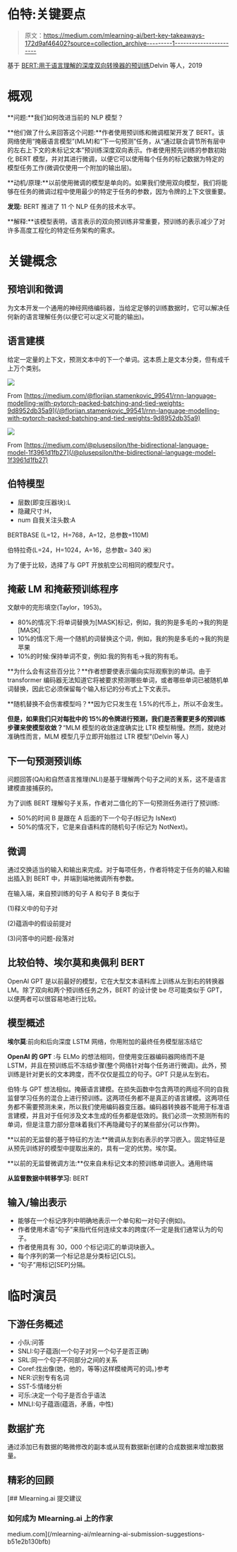 # 伯特:关键要点

> 原文：<https://medium.com/mlearning-ai/bert-key-takeaways-172d9af46402?source=collection_archive---------1----------------------->

基于 [BERT:用于语言理解的深度双向转换器的预训练](https://aclanthology.org/N19-1423.pdf)Delvin 等人，2019

# 概观

**问题:**我们如何改进当前的 NLP 模型？

**他们做了什么来回答这个问题:**作者使用预训练和微调框架开发了 BERT。该网络使用“掩蔽语言模型”(MLM)和“下一句预测”任务，从“通过联合调节所有层中的左右上下文的未标记文本”预训练深度双向表示。作者使用预先训练的参数初始化 BERT 模型，并对其进行微调，以便它可以使用每个任务的标记数据为特定的模型任务工作(微调仅使用一个附加的输出层)。

**动机/原理:**以前使用微调的模型是单向的。如果我们使用双向模型，我们将能够在任务的微调过程中使用最少的特定于任务的参数，因为令牌的上下文很重要。

**发现:** BERT 推进了 11 个 NLP 任务的技术水平。

**解释:**该模型表明，语言表示的双向预训练非常重要，预训练的表示减少了对许多高度工程化的特定任务架构的需求。

# 关键概念

## 预培训和微调

为文本开发一个通用的神经网络编码器，当给定足够的训练数据时，它可以解决任何新的语言理解任务(以便它可以定义可能的输出)。

## 语言建模

给定一定量的上下文，预测文本中的下一个单词。这本质上是文本分类，但有成千上万个类别。

![](img/f626859b2a1e428ed5108b92deca5001.png)

From [https://medium.com/@florijan.stamenkovic_99541/rnn-language-modelling-with-pytorch-packed-batching-and-tied-weights-9d8952db35a9](/@florijan.stamenkovic_99541/rnn-language-modelling-with-pytorch-packed-batching-and-tied-weights-9d8952db35a9)

![](img/22d3ccc4887bf98287dc83bcee261c2e.png)

From [https://medium.com/@plusepsilon/the-bidirectional-language-model-1f3961d1fb27](/@plusepsilon/the-bidirectional-language-model-1f3961d1fb27)

## 伯特模型

*   层数(即变压器块):L
*   隐藏尺寸:H，
*   num 自我关注头数:A

BERTBASE (L=12，H=768，A=12，总参数=110M)

伯特拉奇(L=24，H=1024，A=16，总参数= 340 米)

为了便于比较，选择了与 GPT 开放航空公司相同的模型尺寸。

## 掩蔽 LM 和掩蔽预训练程序

文献中的完形填空(Taylor，1953)。

*   80%的情况下:将单词替换为[MASK]标记，例如，我的狗是多毛的→我的狗是[MASK]
*   10%的情况下:用一个随机的词替换这个词，例如，我的狗是多毛的→我的狗是苹果
*   10%的时候:保持单词不变，例如:我的狗有毛→我的狗有毛。

**为什么会有这些百分比？**作者想要使表示偏向实际观察到的单词。由于 transformer 编码器无法知道它将被要求预测哪些单词，或者哪些单词已被随机单词替换，因此它必须保留每个输入标记的分布式上下文表示。

**随机替换不会伤害模型吗？**因为它只发生在 1.5%的代币上，所以不会发生。

**但是，如果我们只对每批中的 15%的令牌进行预测，我们是否需要更多的预训练步骤来使模型收敛？**“MLM 模型的收敛速度确实比 LTR 模型稍慢。然而，就绝对准确性而言，MLM 模型几乎立即开始胜过 LTR 模型”(Delvin 等人)

## 下一句预测预训练

问题回答(QA)和自然语言推理(NLI)是基于理解两个句子之间的关系，这不是语言建模直接捕获的。

为了训练 BERT 理解句子关系，作者对二值化的下一句预测任务进行了预训练:

*   50%的时间 B 是跟在 A 后面的下一个句子(标记为 IsNext)
*   50%的情况下，它是来自语料库的随机句子(标记为 NotNext)。

## 微调

通过交换适当的输入和输出来完成。对于每项任务，作者将特定于任务的输入和输出插入到 BERT 中，并端到端地微调所有参数。

在输入端，来自预训练的句子 A 和句子 B 类似于

(1)释义中的句子对

(2)蕴涵中的假设前提对

(3)问答中的问题-段落对

## 比较伯特、埃尔莫和奥佩利 BERT

OpenAI GPT 是以前最好的模型，它在大型文本语料库上训练从左到右的转换器 LM。除了双向和两个预训练任务之外，BERT 的设计使 be 尽可能类似于 GPT，以便两者可以很容易地进行比较。

## 模型概述

**埃尔莫**:前向和后向深度 LSTM 网络，你用附加的最终任务模型层冻结它

**OpenAI 的 GPT** :与 ELMo 的想法相同，但使用变压器编码器网络而不是 LSTM，并且在预训练后不冻结步骤(整个网络针对每个任务进行微调)。此外，预训练是针对更长的文本跨度，而不仅仅是孤立的句子。GPT 只是从左到右。

伯特:与 GPT 想法相似。掩蔽语言建模。在损失函数中包含两项的两组不同的自我监督学习任务的混合上进行预训练。这两项任务都不是真正的语言建模。这两项任务都不需要预测未来，所以我们使用编码器变压器。编码器转换器不能用于标准语言建模，并且对于任何涉及文本生成的任务都是低效的。我们必须一次预测所有的单词，但是注意力部分意味着我们不再隐藏句子的某些部分(可以作弊)。

**以前的无监督的基于特征的方法:**微调从左到右表示的学习嵌入。固定特征是从预先训练好的模型中提取出来的，具有一定的优势。埃尔莫。

**以前的无监督微调方法:**仅来自未标记文本的预训练单词嵌入。通用终端

**从监督数据中转移学习:** BERT

## 输入/输出表示

*   能够在一个标记序列中明确地表示一个单句和一对句子(例如<question answer="">)。</question>
*   作者使用术语“句子”来指代任何连续文本的跨度(不一定是我们通常认为的句子。
*   作者使用具有 30，000 个标记词汇的单词块嵌入。
*   每个序列的第一个标记总是分类标记[CLS]。
*   “句子”用标记[SEP]分隔。

# 临时演员

## 下游任务概述

*   小队:问答
*   SNLI:句子蕴涵(一个句子对另一个句子是否正确)
*   SRL:同一个句子不同部分之间的关系
*   Coref:找出像(她，他的，等等)这样模棱两可的词。)参考
*   NER:识别专有名词
*   SST-5:情绪分析
*   可乐:决定一个句子是否合乎语法
*   MNLI:句子蕴涵(蕴涵，矛盾，中性)

## **数据扩充**

通过添加已有数据的略微修改的副本或从现有数据新创建的合成数据来增加数据量。

## 精彩的回顾

[](/mlearning-ai/mlearning-ai-submission-suggestions-b51e2b130bfb) [## Mlearning.ai 提交建议

### 如何成为 Mlearning.ai 上的作家

medium.com](/mlearning-ai/mlearning-ai-submission-suggestions-b51e2b130bfb)
